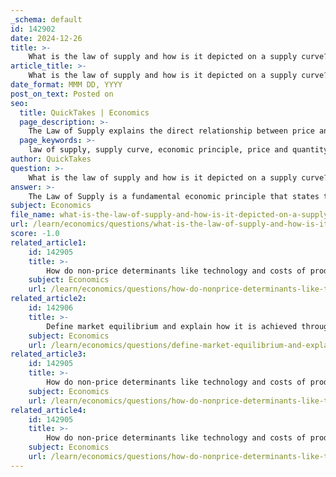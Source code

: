```yaml
---
_schema: default
id: 142902
date: 2024-12-26
title: >-
    What is the law of supply and how is it depicted on a supply curve?
article_title: >-
    What is the law of supply and how is it depicted on a supply curve?
date_format: MMM DD, YYYY
post_on_text: Posted on
seo:
  title: QuickTakes | Economics
  page_description: >-
    The Law of Supply explains the direct relationship between price and quantity supplied in economics, depicted graphically by the upward-sloping supply curve which illustrates producers' willingness to supply more at higher prices.
  page_keywords: >-
    law of supply, supply curve, economic principle, price and quantity supplied, supply curve depiction, upward sloping curve, market behavior, shifts in supply curve, non-price determinants, production costs
author: QuickTakes
question: >-
    What is the law of supply and how is it depicted on a supply curve?
answer: >-
    The Law of Supply is a fundamental economic principle that states there is a direct relationship between the price of a good or service and the quantity supplied, assuming all other factors remain constant (ceteris paribus). Specifically, as the price of a product increases, producers are more willing and able to supply larger quantities of that product to the market. Conversely, if the price decreases, the quantity supplied typically decreases as well. This relationship is driven by the incentive for producers to maximize profits; higher prices generally lead to higher potential profits, encouraging increased production.\n\n### Depiction on a Supply Curve\n\nThe supply curve graphically represents this relationship between price and quantity supplied. Here are the key features of the supply curve:\n\n1. **Axes**: \n   - The vertical axis (Y-axis) represents the price of the good or service.\n   - The horizontal axis (X-axis) represents the quantity supplied.\n\n2. **Shape and Slope**: \n   - The supply curve typically has an upward slope, indicating a positive relationship between price and quantity supplied. This means that as the price of a good increases, producers are willing to supply more of that good, reflecting the incentive to increase production to maximize profits.\n\n3. **Graphical Elements**: \n   - The curve is often labeled as "S" for supply.\n   - Each point on the curve corresponds to a specific price and the quantity that suppliers are willing to produce at that price.\n\n4. **Movement Along the Curve**: \n   - Changes in price lead to movements along the supply curve. For example, if the price of a good rises, there will be a movement up the curve, indicating an increase in the quantity supplied. Conversely, a decrease in price results in a movement down the curve, indicating a decrease in the quantity supplied.\n\n5. **Shifts in the Supply Curve**: \n   - The supply curve can also shift due to various non-price determinants, such as changes in production costs, technology, or the number of suppliers in the market. A rightward shift indicates an increase in supply at all price levels, while a leftward shift indicates a decrease in supply.\n\nIn summary, the Law of Supply illustrates how producers respond to price changes, and the supply curve serves as a visual representation of this relationship, helping to analyze market behavior and predict changes in supply based on price fluctuations.
subject: Economics
file_name: what-is-the-law-of-supply-and-how-is-it-depicted-on-a-supply-curve.md
url: /learn/economics/questions/what-is-the-law-of-supply-and-how-is-it-depicted-on-a-supply-curve
score: -1.0
related_article1:
    id: 142905
    title: >-
        How do non-price determinants like technology and costs of production influence the supply curve?
    subject: Economics
    url: /learn/economics/questions/how-do-nonprice-determinants-like-technology-and-costs-of-production-influence-the-supply-curve
related_article2:
    id: 142906
    title: >-
        Define market equilibrium and explain how it is achieved through the interaction of demand and supply.
    subject: Economics
    url: /learn/economics/questions/define-market-equilibrium-and-explain-how-it-is-achieved-through-the-interaction-of-demand-and-supply
related_article3:
    id: 142905
    title: >-
        How do non-price determinants like technology and costs of production influence the supply curve?
    subject: Economics
    url: /learn/economics/questions/how-do-nonprice-determinants-like-technology-and-costs-of-production-influence-the-supply-curve
related_article4:
    id: 142905
    title: >-
        How do non-price determinants like technology and costs of production influence the supply curve?
    subject: Economics
    url: /learn/economics/questions/how-do-nonprice-determinants-like-technology-and-costs-of-production-influence-the-supply-curve
---
```


&nbsp;